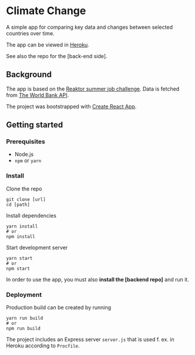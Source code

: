 # Climate Change

A simple app for comparing key data and changes between selected countries over time.

The app can be viewed in [Heroku](https://climate-change-hpiirainen.herokuapp.com/).

See also the repo for the [back-end side].

## Background

The app is based on the [Reaktor summer job challenge](https://www.reaktor.com/ennakkotehtava-ohjelmistokehittaja/).
Data is fetched from [The World Bank API](https://datahelpdesk.worldbank.org/knowledgebase/articles/889392-about-this-api-documentation).

The project was bootstrapped with [Create React App](https://github.com/facebook/create-react-app).

## Getting started

### Prerequisites

* Node.js
* `npm` or `yarn`

### Install

Clone the repo

```
git clone [url]
cd [path]
```

Install dependencies

```
yarn install
# or
npm install
```

Start development server

```
yarn start
# or
npm start
```

In order to use the app, you must also **install the [backend repo]** and run it.

### Deployment

Production build can be created by running

```
yarn run build
# or
npm run build
```

The project includes an Express server `server.js` that is used f. ex. in Heroku according to `Procfile`.
